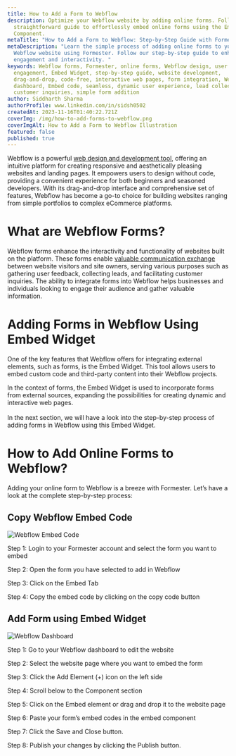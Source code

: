 ```yaml
---
title: How to Add a Form to Webflow
description: Optimize your Webflow website by adding online forms. Follow a
  straightforward guide to effortlessly embed online forms using the Embed
  Component.
metaTitle: "How to Add a Form to Webflow: Step-by-Step Guide with Formester"
metaDescription: "Learn the simple process of adding online forms to your
  Webflow website using Formester. Follow our step-by-step guide to enhance
  engagement and interactivity. "
keywords: Webflow forms, Formester, online forms, Webflow design, user
  engagement, Embed Widget, step-by-step guide, website development,
  drag-and-drop, code-free, interactive web pages, form integration, Webflow
  dashboard, Embed code, seamless, dynamic user experience, lead collection,
  customer inquiries, simple form addition
author: Siddharth Sharma
authorProfile: www.linkedin.com/in/sidsh0502
createdAt: 2023-11-16T01:40:22.721Z
coverImg: /img/how-to-add-forms-to-webflow.png
coverImgAlt: How to Add a Form to Webflow Illustration
featured: false
published: true
---
```

Webflow is a powerful [web design and development tool](https://webflow.com/?r=0), offering an intuitive platform for creating responsive and aesthetically pleasing websites and landing pages. It empowers users to design without code, providing a convenient experience for both beginners and seasoned developers. With its drag-and-drop interface and comprehensive set of features, Webflow has become a go-to choice for building websites ranging from simple portfolios to complex eCommerce platforms.

# What are Webflow Forms?

Webflow forms enhance the interactivity and functionality of websites built on the platform. These forms enable [valuable communication exchange](https://formester.com/blog/web-forms-how-and-where-to-use-them-for-your-business/) between website visitors and site owners, serving various purposes such as gathering user feedback, collecting leads, and facilitating customer inquiries. The ability to integrate forms into Webflow helps businesses and individuals looking to engage their audience and gather valuable information.

# Adding Forms in Webflow Using Embed Widget

One of the key features that Webflow offers for integrating external elements, such as forms, is the Embed Widget. This tool allows users to embed custom code and third-party content into their Webflow projects.

In the context of forms, the Embed Widget is used to incorporate forms from external sources, expanding the possibilities for creating dynamic and interactive web pages.\
\
In the next section, we will have a look into the step-by-step process of adding forms in Webflow using this Embed Widget.

# How to Add Online Forms to Webflow?

Adding your online form to Webflow is a breeze with Formester. Let’s have a look at the complete step-by-step process:

## Copy Webflow Embed Code

![Webflow Embed Code](/img/screenshot-2023-11-16-at-6.47.04.png "Webflow Embed Code")

Step 1: Login to your Formester account and select the form you want to embed

Step 2: Open the form you have selected to add in Webflow

Step 3: Click on the Embed Tab

Step 4: Copy the embed code by clicking on the copy code button

## Add Form using Embed Widget

![Webflow Dashboard](/img/screenshot-2023-11-16-at-7.49.05-am.png "Webflow Dashboard")

Step 1: Go to your Webflow dashboard to edit the website

Step 2: Select the website page where you want to embed the form

Step 3: Click the Add Element (+) icon on the left side

Step 4: Scroll below to the Component section

Step 5: Click on the Embed element or drag and drop it to the website page

Step 6: Paste your form’s embed codes in the embed component

Step 7: Click the Save and Close button.

Step 8: Publish your changes by clicking the Publish button.
